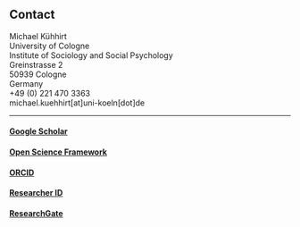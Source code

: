 
## Contact

Michael Kühhirt  
University of Cologne  
Institute of Sociology and Social Psychology  
Greinstrasse 2  
50939 Cologne  
Germany  
+49 (0) 221 470 3363  
michael.kuehhirt[at]uni-koeln[dot]de

* * *

<a href="https://scholar.google.com/citations?user=EiQS3RUAAAAJ&hl=de"><i class="ai ai-google-scholar-square ai-3x"></i></a>

#### [Google Scholar]()

#### [Open Science Framework](https://osf.io/x7j2r)

#### [ORCID](https://orcid.org/0000-0001-9503-0488)

#### [Researcher ID](http://www.researcherid.com/rid/J-3467-2015)

#### [ResearchGate](https://www.researchgate.net/profile/Michael_Kuehhirt)
